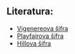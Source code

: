 ## Literatura:

- [Vigenereova šifra](https://web.math.pmf.unizg.hr/~duje/kript/vigener.html)
- [Playfairova šifra](https://web.math.pmf.unizg.hr/~duje/kript/playfair.html)
- [Hillova šifra](https://web.math.pmf.unizg.hr/~duje/kript/hill.html)
